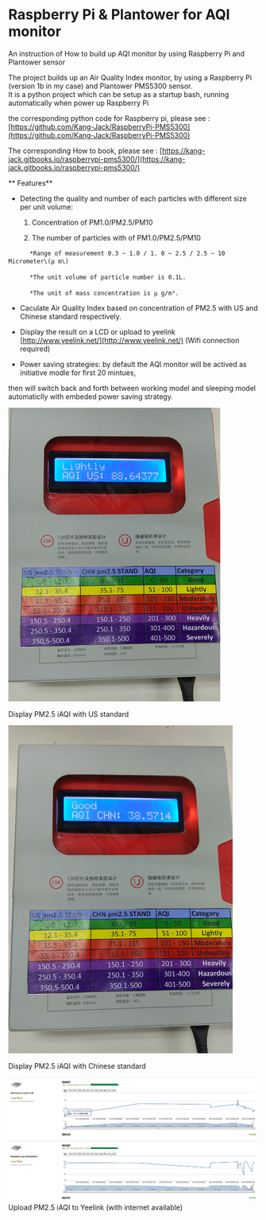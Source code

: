 # Raspberry Pi & Plantower for AQI monitor

An instruction of How to build up AQI monitor by using Raspberry Pi and Plantower sensor

The project builds up an Air Quality Index monitor, by using a Raspberry Pi \(version 1b in my case\) and Plantower PMS5300 sensor.  
 It is a python project which can be setup as a startup bash, running automatically when power up Raspberry Pi

the corresponding python code for Raspberry pi, please see : [https://github.com/Kang-Jack/RaspberryPi-PMS5300](https://github.com/Kang-Jack/RaspberryPi-PMS5300)

The corresponding How to book, please see : [https://kang-jack.gitbooks.io/raspberrypi-pms5300/](https://kang-jack.gitbooks.io/raspberrypi-pms5300/)

** Features**

* Detecting the quality and number of each particles with different size per unit volume:

  1. Concentration of PM1.0/PM2.5/PM10

  2. The number of particles with of PM1.0/PM2.5/PM10

```
      *Range of measurement 0.3 ~ 1.0 / 1. 0 ~ 2.5 / 2.5 ~ 10 Micrometer\(μ m\)

      *The unit volume of particle number is 0.1L. 

      *The unit of mass concentration is μ g/m³.
```

* Caculate Air Quality Index based on concentration of PM2.5 with US and Chinese standard respectively.

* Display the result on a LCD or upload to yeelink [http://www.yeelink.net/](http://www.yeelink.net/) \(Wifi connection required\)

* Power saving strategies: by default the AQI monitor will be actived as initiative modle for first 20 mintues,

then will switch back and forth between working model and sleeping model automaticlly with embeded power saving strategy.

![](/assets/2.png)

Display  PM2.5 iAQI with US standard

![](/assets/3.png)

Display  PM2.5 iAQI with Chinese standard

![](/assets/yeelink.png)Upload PM2.5 iAQI to Yeelink \(with internet available\)

